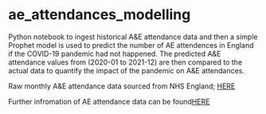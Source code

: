 # ae_attendances_modelling

Python notebook to ingest historical A&E attendance data and then a simple Prophet model is used to predict the number of AE attendences in England if the COVID-19 pandemic had not happened. The predicted A&E attendance values from (2020-01 to 2021-12) are then compared to the actual data to quantify the impact of the pandemic on A&E attendances. 

Raw monthly A&E attendance data sourced from NHS England; [HERE](https://www.england.nhs.uk/statistics/statistical-work-areas/ae-waiting-times-and-activity/)

Further infromation of AE attendance data can be found[HERE](https://www.england.nhs.uk/statistics/wp-content/uploads/sites/2/2019/07/AE-Attendances-Emergency-Definitions-v4.0-final-July-2019.pdf)
